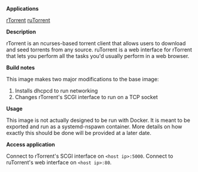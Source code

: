 **Applications**

[rTorrent](https://rakshasa.github.io/rtorrent/)
[ruTorrent](https://github.com/Novik/ruTorrent/)

**Description**

rTorrent is an ncurses-based torrent client that allows users to download and seed torrents from any source. ruTorrent is a web interface for rTorrent that lets you perform all the tasks you'd usually perform in a web browser.

**Build notes**

This image makes two major modifications to the base image:

1. Installs dhcpcd to run networking
2. Changes rTorrent's SCGI interface to run on a TCP socket

**Usage**

This image is not actually designed to be run with Docker. It is meant to be exported and run as a systemd-nspawn container.
More details on how exactly this should be done will be provided at a later date.

**Access application**

Connect to rTorrent's SCGI interface on `<host ip>:5000`.
Connect to ruTorrent's web interface on `<host ip>:80`.
